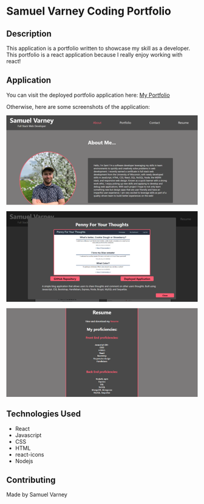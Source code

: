 # Samuel Varney Coding Portfolio

## Description
This application is a portfolio written to showcase my skill as a developer. This portfolio is a react application because I really enjoy working with react!

## Application
You can visit the deployed portfolio application here: [My Portfolio](https://samvrny.github.io/samuel-varney-portfolio/)

Otherwise, here are some screenshots of the application:

![](./src/assets/port1.png)

![](./src/assets/port2.png)

![](./src/assets/port3.png)

## Technologies Used
* React
* Javascript
* CSS
* HTML
* react-icons
* Nodejs

## Contributing 
Made by Samuel Varney
